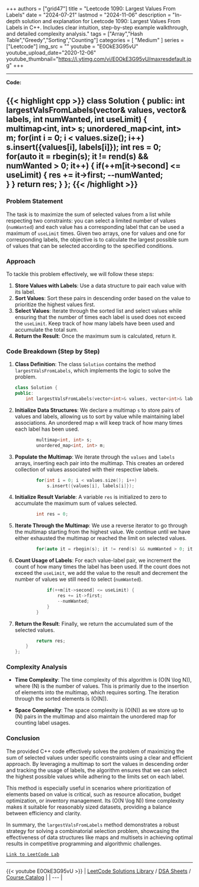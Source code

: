 
+++
authors = ["grid47"]
title = "Leetcode 1090: Largest Values From Labels"
date = "2024-07-21"
lastmod = "2024-11-06"
description = "In-depth solution and explanation for Leetcode 1090: Largest Values From Labels in C++. Includes clear intuition, step-by-step example walkthrough, and detailed complexity analysis."
tags = ["Array","Hash Table","Greedy","Sorting","Counting"]
categories = [
    "Medium"
]
series = ["Leetcode"]
img_src = ""
youtube = "E0OkE3G95vU"
youtube_upload_date="2020-12-06"
youtube_thumbnail="https://i.ytimg.com/vi/E0OkE3G95vU/maxresdefault.jpg"
+++



---
**Code:**

{{< highlight cpp >}}
class Solution {
public:
    int largestValsFromLabels(vector<int>& values, vector<int>& labels, int numWanted, int useLimit) {
        multimap<int, int> s;
        unordered_map<int, int> m;
        for(int i = 0; i < values.size(); i++) 
            s.insert({values[i], labels[i]});
        int res = 0;
        for(auto it = rbegin(s); it != rend(s) && numWanted > 0; it++) {
            if(++m[it->second] <= useLimit) {
                res += it->first;
                --numWanted;                
            }
        }
        return res;
    }
};
{{< /highlight >}}
---



### Problem Statement
The task is to maximize the sum of selected values from a list while respecting two constraints: you can select a limited number of values (`numWanted`) and each value has a corresponding label that can be used a maximum of `useLimit` times. Given two arrays, one for values and one for corresponding labels, the objective is to calculate the largest possible sum of values that can be selected according to the specified conditions.

### Approach
To tackle this problem effectively, we will follow these steps:

1. **Store Values with Labels**: Use a data structure to pair each value with its label.
2. **Sort Values**: Sort these pairs in descending order based on the value to prioritize the highest values first.
3. **Select Values**: Iterate through the sorted list and select values while ensuring that the number of times each label is used does not exceed the `useLimit`. Keep track of how many labels have been used and accumulate the total sum.
4. **Return the Result**: Once the maximum sum is calculated, return it.

### Code Breakdown (Step by Step)

1. **Class Definition**: The class `Solution` contains the method `largestValsFromLabels`, which implements the logic to solve the problem.

   ```cpp
   class Solution {
   public:
       int largestValsFromLabels(vector<int>& values, vector<int>& labels, int numWanted, int useLimit) {
   ```

2. **Initialize Data Structures**: We declare a multimap `s` to store pairs of values and labels, allowing us to sort by value while maintaining label associations. An unordered map `m` will keep track of how many times each label has been used.

   ```cpp
           multimap<int, int> s;
           unordered_map<int, int> m;
   ```

3. **Populate the Multimap**: We iterate through the `values` and `labels` arrays, inserting each pair into the multimap. This creates an ordered collection of values associated with their respective labels.

   ```cpp
           for(int i = 0; i < values.size(); i++) 
               s.insert({values[i], labels[i]});
   ```

4. **Initialize Result Variable**: A variable `res` is initialized to zero to accumulate the maximum sum of values selected.

   ```cpp
           int res = 0;
   ```

5. **Iterate Through the Multimap**: We use a reverse iterator to go through the multimap starting from the highest value. We continue until we have either exhausted the multimap or reached the limit on selected values.

   ```cpp
           for(auto it = rbegin(s); it != rend(s) && numWanted > 0; it++) {
   ```

6. **Count Usage of Labels**: For each value-label pair, we increment the count of how many times the label has been used. If the count does not exceed the `useLimit`, we add the value to the result and decrement the number of values we still need to select (`numWanted`).

   ```cpp
               if(++m[it->second] <= useLimit) {
                   res += it->first;
                   --numWanted;                
               }
           }
   ```

7. **Return the Result**: Finally, we return the accumulated sum of the selected values.

   ```cpp
           return res;
       }
   };
   ```

### Complexity Analysis
- **Time Complexity**: The time complexity of this algorithm is \(O(N \log N)\), where \(N\) is the number of values. This is primarily due to the insertion of elements into the multimap, which requires sorting. The iteration through the sorted elements is \(O(N)\).
  
- **Space Complexity**: The space complexity is \(O(N)\) as we store up to \(N\) pairs in the multimap and also maintain the unordered map for counting label usages.

### Conclusion
The provided C++ code effectively solves the problem of maximizing the sum of selected values under specific constraints using a clear and efficient approach. By leveraging a multimap to sort the values in descending order and tracking the usage of labels, the algorithm ensures that we can select the highest possible values while adhering to the limits set on each label.

This method is especially useful in scenarios where prioritization of elements based on value is critical, such as resource allocation, budget optimization, or inventory management. Its \(O(N \log N)\) time complexity makes it suitable for reasonably sized datasets, providing a balance between efficiency and clarity.

In summary, the `largestValsFromLabels` method demonstrates a robust strategy for solving a combinatorial selection problem, showcasing the effectiveness of data structures like maps and multisets in achieving optimal results in competitive programming and algorithmic challenges.


[`Link to LeetCode Lab`](https://leetcode.com/problems/largest-values-from-labels/description/)

---
{{< youtube E0OkE3G95vU >}}
| [LeetCode Solutions Library](https://grid47.xyz/leetcode/) / [DSA Sheets](https://grid47.xyz/sheets/) / [Course Catalog](https://grid47.xyz/courses/) |
| --- |
